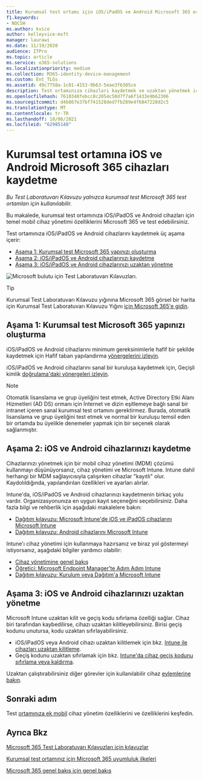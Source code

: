 ```yaml
---
title: Kurumsal test ortamı için iOS/iPadOS ve Android Microsoft 365 ortamınıza kaydetme
f1.keywords:
- NOCSH
ms.author: kvice
author: kelleyvice-msft
manager: laurawi
ms.date: 11/19/2020
audience: ITPro
ms.topic: article
ms.service: o365-solutions
ms.localizationpriority: medium
ms.collection: M365-identity-device-management
ms.custom: Ent_TLGs
ms.assetid: 49c7758a-1c01-4153-9b63-5eae3f6305ce
description: Test ortamınıza cihazları kaydetmek ve uzaktan yönetmek için Microsoft 365 Test Laboratuvarı Kılavuzunu kullanın.
ms.openlocfilehash: 7610348febcc8c2054c50d7f7a6f1433e9b62306
ms.sourcegitcommit: d4b867e37bf741528ded7fb289e4f6847228d2c5
ms.translationtype: MT
ms.contentlocale: tr-TR
ms.lasthandoff: 10/06/2021
ms.locfileid: "62985148"
---
```

# <a name="enroll-ios-and-android-devices-in-your-microsoft-365-for-enterprise-test-environment"></a>Kurumsal test ortamına iOS ve Android Microsoft 365 cihazları kaydetme

*Bu Test Laboratuvarı Kılavuzu yalnızca kurumsal test Microsoft 365 test ortamları için kullanılabilir.*

Bu makalede, kurumsal test ortamınıza iOS/iPadOS ve Android cihazları için temel mobil cihaz yönetimi özelliklerini Microsoft 365 ve test edebilirsiniz.

Test ortamınıza iOS/iPadOS ve Android cihazlarını kaydetmek üç aşama içerir:
- [Aşama 1: Kurumsal test Microsoft 365 yapınızı oluşturma](#phase-1-build-out-your-microsoft-365-for-enterprise-test-environment)
- [Aşama 2: iOS/iPadOS ve Android cihazlarınızı kaydetme](#phase-2-enroll-your-ios-and-android-devices)
- [Aşama 3: iOS/iPadOS ve Android cihazlarınızı uzaktan yönetme](#phase-3-manage-your-ios-and-android-devices-remotely)

![Microsoft bulutu için Test Laboratuvarı Kılavuzları.](../media/m365-enterprise-test-lab-guides/cloud-tlg-icon.png)
  
> [!TIP]
> Kurumsal Test Laboratuvarı Kılavuzu yığınına Microsoft 365 görsel bir harita için Kurumsal Test Laboratuvarı Kılavuzu Yığını [için Microsoft 365'e gidin](../downloads/Microsoft365EnterpriseTLGStack.pdf).

## <a name="phase-1-build-out-your-microsoft-365-for-enterprise-test-environment"></a>Aşama 1: Kurumsal test Microsoft 365 yapınızı oluşturma

iOS/iPadOS ve Android cihazlarını minimum gereksinimlerle hafif bir şekilde kaydetmek için Hafif taban yapılandırma [yönergelerini izleyin](lightweight-base-configuration-microsoft-365-enterprise.md).
  
iOS/iPadOS ve Android cihazlarını sanal bir kuruluşa kaydetmek için, Geçişli kimlik [doğrulama'daki yönergeleri izleyin](pass-through-auth-m365-ent-test-environment.md).
  
> [!NOTE]
> Otomatik lisanslama ve grup üyeliğini test etmek, Active Directory Etki Alanı Hizmetleri (AD DS) ormanı için İnternet ve dizin eşitlemeye bağlı sanal bir intranet içeren sanal kurumsal test ortamını gerektirmez. Burada, otomatik lisanslama ve grup üyeliğini test etmek ve normal bir kuruluşu temsil eden bir ortamda bu üyelikle denemeler yapmak için bir seçenek olarak sağlanmıştır.

## <a name="phase-2-enroll-your-ios-and-android-devices"></a>Aşama 2: iOS ve Android cihazlarınızı kaydetme

Cihazlarınızı yönetmek için bir mobil cihaz yönetimi (MDM) çözümü kullanmayı düşünüyorsanız, cihaz yönetimi ve Microsoft Intune. Intune dahil herhangi bir MDM sağlayıcısıyla çalışırken cihazlar "kayıtlı" olur. Kaydolıldığında, yapılandırılan özellikleri ve ayarları alırlar. 

Intune'da, iOS/iPadOS ve Android cihazlarınızı kaydetmenin birkaç yolu vardır. Organizasyonunıza en uygun kayıt seçeneğini seçebilirsiniz. Daha fazla bilgi ve rehberlik için aşağıdaki makalelere bakın:

- [Dağıtım kılavuzu: Microsoft Intune'de iOS ve iPadOS cihazlarını Microsoft Intune](/mem/intune/fundamentals/deployment-guide-enrollment-ios-ipados)
- [Dağıtım kılavuzu: Android cihazlarını Microsoft Intune](/mem/intune/fundamentals/deployment-guide-enrollment-android)

Intune'ı cihaz yönetimi için kullanmaya hazırsanız ve biraz yol göstermeyi istiyorsanız, aşağıdaki bilgiler yardımcı olabilir:

- [Cihaz yönetimine genel bakış](/mem/intune/fundamentals/what-is-device-management)
- [Öğretici: Microsoft Endpoint Manager'te Adım Adım Intune](/mem/intune/fundamentals/tutorial-walkthrough-endpoint-manager)
- [Dağıtım kılavuzu: Kurulum veya Dağıtım'a Microsoft Intune](/mem/intune/fundamentals/deployment-guide-intune-setup)

## <a name="phase-3-manage-your-ios-and-android-devices-remotely"></a>Aşama 3: iOS ve Android cihazlarınızı uzaktan yönetme

Microsoft Intune uzaktan kilit ve geçiş kodu sıfırlama özelliği sağlar. Cihaz biri tarafından kaybedilirse, cihazı uzaktan kilitleyebilirsiniz. Birisi geçiş kodunu unutursa, kodu uzaktan sıfırlayabilirsiniz.

- iOS/iPadOS veya Android cihazı uzaktan kilitlemek için bkz. [Intune ile cihazları uzaktan kilitleme](/mem/intune/remote-actions/device-remote-lock).
- Geçiş kodunu uzaktan sıfırlamak için bkz. [Intune'da cihaz geçiş kodunu sıfırlama veya kaldırma](/mem/intune/remote-actions/device-passcode-reset).

Uzaktan çalıştırabilirsiniz diğer görevler için kullanılabilir cihaz [eylemlerine bakın](/mem/intune/remote-actions/device-management#available-device-actions).
    
## <a name="next-step"></a>Sonraki adım

Test [ortamınıza ek mobil](m365-enterprise-test-lab-guides.md#mobile-device-management) cihaz yönetim özelliklerini ve özelliklerini keşfedin.

## <a name="see-also"></a>Ayrıca Bkz

[Microsoft 365 Test Laboratuvarı Kılavuzları için kılavuzlar](m365-enterprise-test-lab-guides.md)
  
[Kurumsal test ortamınız için Microsoft 365 uyumluluk ilkeleri](mam-policies-for-your-microsoft-365-enterprise-dev-test-environment.md)
  
[Microsoft 365 genel bakış için genel bakış](microsoft-365-overview.md)
